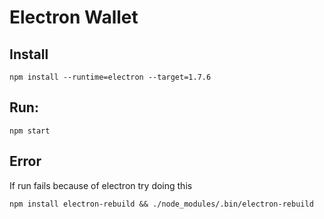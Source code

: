 # Electron Wallet
## Install

```npm install --runtime=electron --target=1.7.6```   

## Run:
```npm start```

## Error
If run fails because of electron try doing this

```npm install electron-rebuild && ./node_modules/.bin/electron-rebuild```
